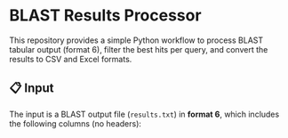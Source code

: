 # BLAST Results Processor

This repository provides a simple Python workflow to process BLAST tabular output (format 6), filter the best hits per query, and convert the results to CSV and Excel formats.

## 📋 Input

The input is a BLAST output file (`results.txt`) in **format 6**, which includes the following columns (no headers):


